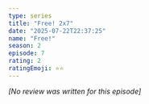```yaml
---
type: series
title: "Free! 2x7"
date: "2025-07-22T22:37:25"
name: "Free!"
season: 2
episode: 7
rating: 2
ratingEmoji: ⭐️⭐️
---
```


*[No review was written for this episode]*
